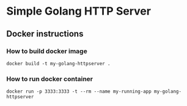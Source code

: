 # Simple Golang HTTP Server

## Docker instructions

### How to build docker image

`docker build -t my-golang-httpserver .`

### How to run docker container

```
docker run -p 3333:3333 -t --rm --name my-running-app my-golang-httpserver
```